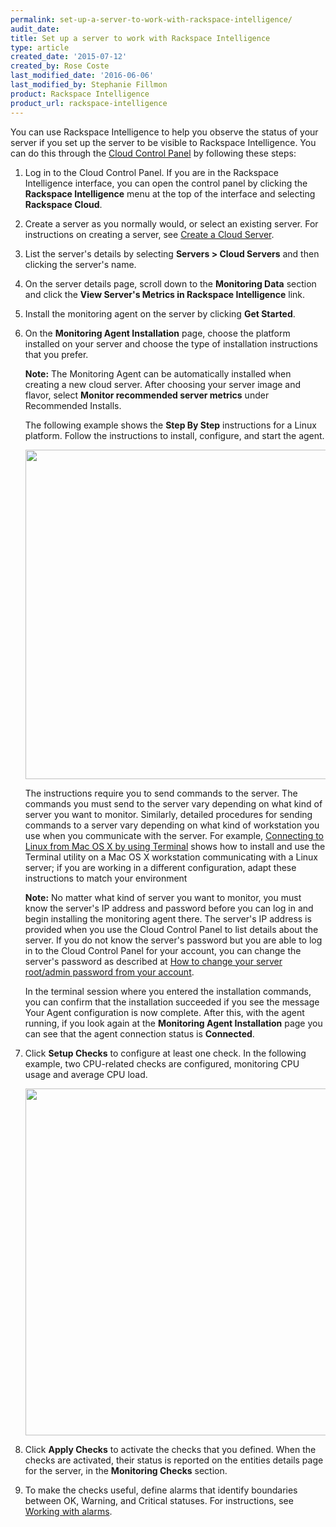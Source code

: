```yaml
---
permalink: set-up-a-server-to-work-with-rackspace-intelligence/
audit_date:
title: Set up a server to work with Rackspace Intelligence
type: article
created_date: '2015-07-12'
created_by: Rose Coste
last_modified_date: '2016-06-06'
last_modified_by: Stephanie Fillmon
product: Rackspace Intelligence
product_url: rackspace-intelligence
---
```


You can use Rackspace Intelligence to help you observe the status of
your server if you set up the server to be visible to Rackspace
Intelligence. You can do this through the [Cloud Control
Panel](https://mycloud.rackspace.com/) by following these steps:

1.  Log in to the Cloud Control Panel. If you are in the Rackspace
    Intelligence interface, you can open the control panel by clicking
    the **Rackspace Intelligence** menu at the top of the interface and
    selecting **Rackspace Cloud**.
2.  Create a server as you normally would, or select an existing server.
    For instructions on creating a server, see
    [Create a Cloud Server](/how-to/create-a-cloud-server).
3.  List the server's details by selecting **Servers &gt; Cloud
    Servers** and then clicking the server's name.
4.  On the server details page, scroll down to the **Monitoring
    Data** section and click the **View Server's Metrics in Rackspace
    Intelligence** link.
5.  Install the monitoring agent on the server by clicking **Get
    Started**.
6.  On the **Monitoring Agent Installation** page, choose the platform
    installed on your server and choose the type of installation
    instructions that you prefer.

    **Note:** The Monitoring Agent can be automatically installed when
    creating a new cloud server. After choosing your server image and flavor,
    select **Monitor recommended server metrics** under Recommended Installs.

    The following example shows the **Step By Step** instructions for a Linux platform. Follow the instructions
    to install, configure, and start the agent.

    <img src="{% asset_path rackspace-intelligence/set-up-a-server-to-work-with-rackspace-intelligence/intelligence-install-agent-linux_0.png %}" width="649" height="527" />

    The instructions require you to send commands to the server. The
    commands you must send to the server vary depending on what kind of
    server you want to monitor. Similarly, detailed procedures for
    sending commands to a server vary depending on what kind of
    workstation you use when you communicate with the server. For
    example, [Connecting to Linux from Mac OS X by using
    Terminal](/how-to/connecting-to-linux-from-mac-os-x-by-using-terminal) shows
    how to install and use the Terminal utility on a Mac OS X
    workstation communicating with a Linux server; if you are working in
    a different configuration, adapt these instructions to match your
    environment

    **Note:** No matter what kind of server you want to monitor, you
    must know the server's IP address and password before you can log in
    and begin installing the monitoring agent there. The server's IP
    address is provided when you use the Cloud Control Panel to list
    details about the server. If you do not know the server's password
    but you are able to log in to the Cloud Control Panel for your
    account, you can change the server's password as described at [How
    to change your server root/admin password from your
    account](/how-to/how-to-change-your-server-rootadmin-password-from-your-account).

    In the terminal session where you entered the installation commands,
    you can confirm that the installation succeeded if you see the
    message Your Agent configuration is now complete. After this, with
    the agent running, if you look again at the **Monitoring Agent
    Installation** page you can see that the agent connection status
    is **Connected**.

7.  Click **Setup Checks** to configure at least one check. In the
    following example, two CPU-related checks are configured, monitoring
    CPU usage and average CPU load.

    <img src="{% asset_path rackspace-intelligence/set-up-a-server-to-work-with-rackspace-intelligence/intelligence-check-selection.png %}" width="637" height="555" />

8.  Click **Apply Checks** to activate the checks that you defined. When
    the checks are activated, their status is reported on the entities
    details page for the server, in the **Monitoring Checks** section.
9.  To make the checks useful, define alarms that identify boundaries
    between OK, Warning, and Critical statuses. For instructions,
    see [Working with alarms](/how-to/working-with-alarms).
